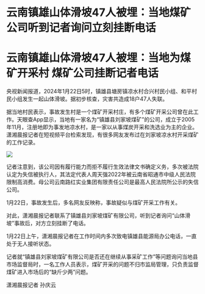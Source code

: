# 云南镇雄山体滑坡47人被埋：当地煤矿公司听到记者询问立刻挂断电话

# 云南镇雄山体滑坡47人被埋：当地为煤矿开采村 煤矿公司挂断记者电话

央视新闻报道，2024年1月22日5时，镇雄县塘房镇凉水村合兴村民小组、和平村民小组发生一起山体滑坡。据初步核查，灾害共造成18户47人失联。

据当地村民表示，事故发生村是一个煤矿开采村庄，有多个煤矿开采公司曾在此工作。天眼查App显示，当地有一家名为“镇雄县刘家坡煤矿”的公司，成立于2005年11月，注册地即为事发地凉水村，是一家以从事煤炭开采和洗选业为主的企业。潇湘晨报记者在短视频平台检索发现，有很多网友发布过在刘家坡凉水村开采煤矿的工作记录。

![](https://inews.gtimg.com/om_bt/Oo3fL3fT9QtmqpSGPV1D_GDomunZNrumqvCPqyD0SIHPkAA/1000)

记者注意到，该公司因有履行能力而拒不履行生效法律文书确定义务，多次被法院认定为失信被执行人，其法定代表人周天强2022年被云南省昭通市中级人民法院限制高消费。母公司云南路红实业集团有限责任公司是最高人民法院所公示的失信公司。

1月22日，事故发生后，多名网友反映称，事故疑似与煤矿开采工作有关。

对此，潇湘晨报记者联系了镇雄县刘家坡煤矿有限公司，听到记者询问“山体滑坡”事故后，对方立刻挂断了电话。

1月22日上午，潇湘晨报记者在工作时间内多次致电镇雄县能源局办公电话，一直处于无人接听状态。

记者就“镇雄县刘家坡煤矿有限公司是否还在继续从事采矿工作”等问题询问当地县市场监督局时，一名工作人员表示，煤矿开采的问题不归市监局管理，只负责监督煤矿进入市场后的“缺斤少两”问题。

潇湘晨报记者 孙庆云

